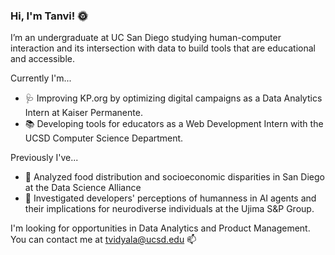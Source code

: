 ### Hi, I'm Tanvi! 🌞

I’m an undergraduate at UC San Diego studying human-computer interaction and its intersection with data to build tools that are educational and accessible. 

Currently I'm...
- 🩺 Improving KP.org by optimizing digital campaigns as a Data Analytics Intern at Kaiser Permanente.
- 📚 Developing tools for educators as a Web Development Intern with the UCSD Computer Science Department.
    
Previously I've...
- 🍎 Analyzed food distribution and socioeconomic disparities in San Diego at the Data Science Alliance
- 🤖 Investigated developers' perceptions of humanness in AI agents and their implications for neurodiverse individuals at the Ujima S&P Group.
  
I'm looking for opportunities in Data Analytics and Product Management. You can contact me at tvidyala@ucsd.edu 📫 

